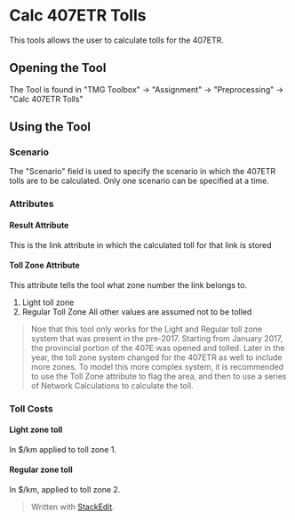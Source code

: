 ﻿
# Calc 407ETR Tolls
This tools allows the user to calculate tolls for the 407ETR. 

## Opening the Tool
The Tool is found in "TMG Toolbox" -> "Assignment" -> "Preprocessing" -> "Calc 407ETR Tolls"

## Using the Tool
### Scenario
The "Scenario" field is used to specify the scenario in which the 407ETR tolls are to be calculated. Only one scenario can be specified at a time.

### Attributes

#### Result Attribute 
This is the link attribute in which the calculated toll for that link is stored
#### Toll Zone Attribute
This attribute tells the tool what zone number the link belongs to.
1. Light toll zone
2. Regular Toll Zone
All other values are assumed not to be tolled
>Noe that this tool only works for the Light and Regular toll zone system that was present in the pre-2017. Starting from January 2017, the provincial portion of the 407E  was opened and tolled. Later in the year, the toll zone system changed for the 407ETR as well to include more zones. To model this more complex system, it is recommended to use the Toll Zone attribute to flag the area, and then to use a series of Network Calculations to calculate the toll.

### Toll Costs
#### Light zone toll
In $/km applied to toll zone 1.
#### Regular zone toll
In $/km, applied to toll zone 2.



> Written with [StackEdit](https://stackedit.io/).
